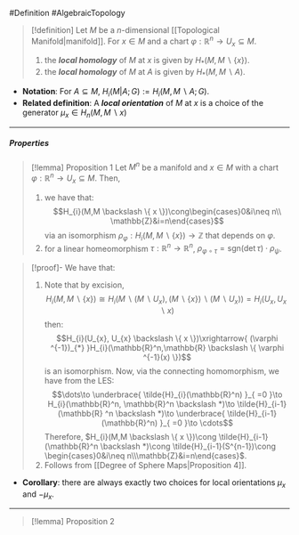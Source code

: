 #Definition #AlgebraicTopology 

> [!definition]
> Let $M$ be a $n$-dimensional [[Topological Manifold|manifold]]. For $x\in M$ and a chart $\varphi:\mathbb{R}^n\to U_{x}\subseteq M$. 
> 1. the ***local homology*** of $M$ at $x$ is given by $H_{*}(M,M \backslash \{ x \})$. 
> 2. the ***local homology*** of $M$ at $A$ is given by $H_{*}(M,M \backslash A)$.
- **Notation**: For $A\subseteq M$, $H_{i}(M|A;G):=H_{i}(M, M \backslash A;G)$.
- **Related definition**: A ***local orientation*** of $M$ at $x$ is a choice of the generator $\mu_{x}\in H_{n}(M, M \backslash x)$
---
##### Properties
> [!lemma] Proposition 1
> Let $M^n$ be a manifold and $x\in M$ with a chart $\varphi:\mathbb{R}^n\to U_{x}\subseteq M$. Then, 
> 1. we have that:
> $$H_{i}(M,M \backslash \{ x \})\cong\begin{cases}0&i\neq n\\ \mathbb{Z}&i=n\end{cases}$$via an isomorphism $\rho_{\varphi}:H_{i}(M,M \backslash \{ x \})\to \mathbb{Z}$ that depends on $\varphi$.
> 2. for a linear homeomorphism $\tau:\mathbb{R}^n\to \mathbb{R}^n$, $\rho_{\varphi \circ\tau}=\text{sgn}(\det \tau)\cdot\rho_{\psi}$.

> [!proof]-
> We have that:
> 1. Note that by excision, $$H_{i}(M,M \backslash \{ x \})\cong H_{i}(M\backslash (M \backslash U_{x}), (M \backslash \{ x  \})\backslash (M \backslash U_{x}))=H_{i}(U_{x}, U_{x} \backslash x)$$then: $$H_{i}(U_{x}, U_{x} \backslash \{ x \})\xrightarrow{ (\varphi ^{-1})_{*} }H_{i}(\mathbb{R}^n,\mathbb{R} \backslash \{ \varphi ^{-1}(x) \})$$is an isomorphism. Now, via the connecting homomorphism, we have from the LES: $$\dots\to \underbrace{ \tilde{H}_{i}(\mathbb{R}^n) }_{ =0 }\to H_{i}(\mathbb{R}^n, \mathbb{R}^n \backslash *)\to \tilde{H}_{i-1}(\mathbb{R} ^n \backslash *)\to \underbrace{ \tilde{H}_{i-1}(\mathbb{R}^n) }_{ =0 }\to \cdots$$Therefore, $H_{i}(M,M \backslash \{ x \})\cong \tilde{H}_{i-1}(\mathbb{R}^n \backslash *)\cong \tilde{H}_{i-1}(S^{n-1})\cong \begin{cases}0&i\neq n\\\mathbb{Z}&i=n\end{cases}$.
> 2. Follows from [[Degree of Sphere Maps|Proposition 4]].

- **Corollary**: there are always exactly two choices for local orientations $\mu_{x}$ and $-\mu_{x}$.
---
> [!lemma] Proposition 2
> 
